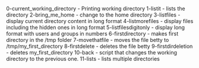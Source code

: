 0-current_working_directory - Printing working directory
1-listit - lists the directory
2-bring_me_home - change to the home directory
3-listfiles - display current directory content in long format
4-listmorefiles - display files including the hidden ones in long format
5-listfilesdigitonly - display long format with users and groups in numbers
6-firstdirectory - makes first directory in the /tmp folder
7-movethatfile - moves the file betty to /tmp/my_first_directory
8-firstdelete - deletes the file betty
9-firstdirdeletion - deletes my_first_directory
10-back - script that changes the working directory to the previous one.
11-lists - lists multiple directories 
